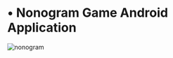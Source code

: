 # •	Nonogram Game Android Application
![nonogram](https://user-images.githubusercontent.com/76514241/119775969-4c3df980-beff-11eb-9717-4707806daef1.png)
